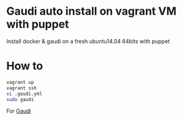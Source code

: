 Gaudi auto install on vagrant VM with puppet
===

Install docker & gaudi on a fresh ubuntu14.04 64bits with puppet

How to
===
```bash
vagrant up
vagrant ssh
vi .gaudi.yml
sudo gaudi
```

For [Gaudi](https://github.com/marmelab/gaudi)
